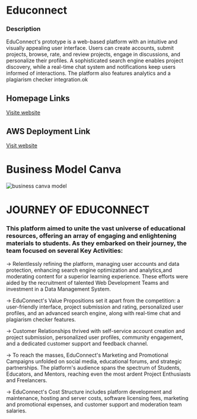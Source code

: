 <h1>Educonnect</h1>

<h3>Description</h3>

EduConnect's prototype is a web-based platform with an intuitive
and visually appealing user interface. Users can create accounts,
submit projects, browse, rate, and review projects, engage in
discussions, and personalize their profiles. A sophisticated search
engine enables project discovery, while a real-time chat system
and notifications keep users informed of interactions. The
platform also features analytics and a plagiarism checker
integration.ok

## Homepage Links

[Visite website](https://ankit-dsu.github.io/LSM-EduConnect// "LCO")

## AWS Deployment Link

[Visit website](http://54.225.43.191// "LCO")

<h1>Business Model Canva</h1>

![business canva model](https://github.com/Ankit-Dsu/LSM-EduConnect/assets/141424013/dc740359-1805-4ca4-b8b3-e658e38a3c9c)

<h1>JOURNEY OF EDUCONNECT</h1>

<h3>This platform aimed to unite the vast universe of educational resources, offering an array of engaging and enlightening materials to students. As they embarked on their journey, the team focused on several Key Activities:</h3>
 
<p>-> Relentlessly refining the platform, managing user accounts and data protection, enhancing search engine optimization and analytics,and moderating content for a superior learning experience. These efforts were aided by the recruitment of talented Web Development Teams and investment in a Data Management System. </p>

<p>-> EduConnect's Value Propositions set it apart from the competition: a user-friendly interface, project submission and rating, personalized user profiles, and an advanced search engine, along with real-time chat and plagiarism checker features.</p>

<p>-> Customer Relationships thrived with self-service account creation and project submission, personalized user profiles, community engagement, and a dedicated customer support and feedback channel. </p>

<p>-> To reach the masses, EduConnect's Marketing and Promotional Campaigns unfolded on social media, educational forums, and strategic partnerships. The platform's audience spans the spectrum of Students, Educators, and Mentors, reaching even the most ardent Project Enthusiasts and Freelancers. </p>

<p>-> EduConnect's Cost Structure includes platform development and maintenance, hosting and server costs, software licensing fees, marketing and promotional expenses, and customer support and moderation team salaries. </p>
